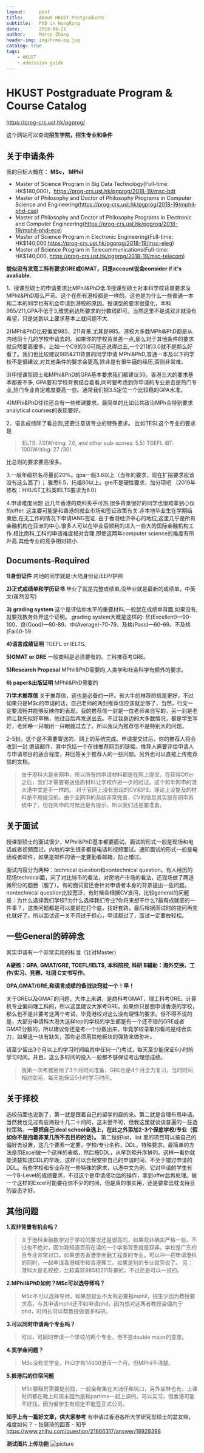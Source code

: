 ```yaml
---
layout:     post
title:      About HKUST Postgraduate
subtitle:   PhD in HongKong
date:       2019-06-21
author:     Marco Zhang
header-img: img/home-bg.jpg
catalog: true
tags:
    - HKUST
    - admission guide
---
```


# HKUST Postgraduate Program & Course Catalog
https://prog-crs.ust.hk/pgprog/

这个网站可以查询**招生学院，招生专业和条件**

## 关于申请条件
我的目标大概在：
**MSc， MPhil**
- Master of Science Program in Big Data Technology(Full-time: HK$180,000)，https://prog-crs.ust.hk/pgprog/2018-19/msc-bdt
- Master of Philosophy and Doctor of Philosophy Programs in Computer Science and Engineering(https://prog-crs.ust.hk/pgprog/2018-19/mphil-phd-cse)
- Master of Philosophy and Doctor of Philosophy Programs in Electronic and Computer Engineering(https://prog-crs.ust.hk/pgprog/2018-19/mphil-phd-ece)
- Master of Science Program in Electronic Engineering(Full-time: HK$140,000,https://prog-crs.ust.hk/pgprog/2018-19/msc-eleg)
- Master of Science Program in Telecommunications(Full-time: HK$140,000, https://prog-crs.ust.hk/pgprog/2018-19/msc-telecom)

**貌似没有发现工科有要求GRE或GMAT，只是account说会consider if it's avaliable.**

1、授课型硕士的申请要求比MPhil&PhD低
1)授课型硕士对本科学校背景要求没 MPhil&PhD那么严苛。这个在所有港校都是一样的。这也是为什么一些普通一本和二本的同学也有机会申请到港校的原因。授课型的要求很量化，本科985/211,GPA不低于3,雅思到达所要求的分数线即可。当然这里不是说双非就没有希望，只是达到以上要求基本上就问题不大.

2)MPh&PhD比较偏爱985、211背景,尤其是985。港校大多数MPhi&PhD都是从内地前十几的学校申请去的。如果你的学校背景差一点,那么对于其他条件的要求就自然要高很多。比如一个C9的3.0可能还说得过去,一个211的3.0就不是那么好看了。我们也比较建议985&211背景的同学申请
MPhi&PhD,普通一本及以下的学校不是很建议,对其他条件的要求会更高,除非是有很牛逼的经历,否则非常难。

3)申授课型硕士和MPhi&PhD的GPA基本要求我们都建议30。香港三大的要求基本都差不多,
GPA要和学校背景结合着看,同时要考虑到你申请的专业是否是热门专业,热门专业肯定难度要高一些。通常我们把3.5定位一个比较稳的GPA水准。

4)MPhi&PhD往往还会有一些修课要求。最简单的比如公共政治MPh会特别要求 analytical
courses的表现要好。

2、语言成绩除了看总则,还要注意该专业的特殊要求。
比如TESL这个专业的要求是
>IELTS: 7.0(Writing: 7.0, and other sub-scores: 5.5)
TOEFL iBT: 100(Writing: 27 /30)

比总则的要求要高很多。

3.一般年级排名尽量前20%。gpa一般3.6以上（当年的要求，现在扩招要求应该没有这么高了）；
雅思6.5，托福80以上。gre不是硬性要求，加分项吧
（2019年修改：HKUST工科类IELTS要求为6.0）

4.申请难度问题
近几年香港的商科炙手可热,很多背景很好的同学也很难拿到心仪的offer.
这主要可能是和香港的就业市场和签证政策有关.非本地毕业生在学期结束后,在无工作的情况下申请IANG签证. 由于香港经济中心的地位,这里几乎是所有金融机构在亚洲的中心.很多人可以在毕业后顺利的进入一些大的国际金融机构工作.相比商科,工科的申请难度相对合理.即使这两年computer science的难度有所升高.其他专业的竞争相对较小.

## Documents-Required
**1)身份证件**
内地的同学就是:大陆身份证/EEP/护照

**2)正式成绩单和学历证书**
毕业了就是完整成绩单,没毕业就是最新的成绩单。中英文(虽然没写)

**3) grading system**
这个是评估你水平的重要材料,一般就在成绩单背面,如果没有,就要找教务处开这个证明。
grading system大概是这样的:
优(Excellent)—90-100、良(Good)—80-89、中(Average)-70-79、及格(Pass)—60-69、不及格(Fail)0-59

**4)语言成绩证明**
TOEFL or IELTS。

**5)GMAT or GRE**
一般商科是必须要有的。工科推荐考GRE。

**5)Research Proposal**
MPhil&PhD需要的,人类学和社会科学有额外的要求。

**6) paper&出版证明**
MPhil&PhD需要的

**7)学术推荐信**
关于推荐信，这也是必备的一环。有大牛的推荐的信是更好，不过如果只是MSc的申请的话，自己老师的两封推荐信应该就足够了，当然，行文一定要流畅并能够反映你的表现。我的推荐信一封是一位老师亲自写的，另一封是老师让我先拟好草稿，他过目后再发送出去。不过我身边的大多数情况，都是学生写好，老师睁一只眼闭一只眼就过去了。所以我认为推荐信不是特别大的问题。

2-5封。这个是不需要寄送的，网上的系统完成。申请提交过后，你的推荐人将会收到一封 邀请邮件，其中包括一个在线推荐网页的链接。推荐人需要评估申请人与申请项目的适合程度，并回答关于推荐人的一些问题。另外也可以直接上传推荐信的文档。

>由于港科大是全网申，所以所有的申请材料都是在网上提交。在获得Offer之后，我们才需要寄送纸质材料让学校作进一步的验证。这个和半网申的港大港中文是不一样的。
对于官网上没有出现的CV和PS，理论上没提及的材料是不用提交的。由于全网申的系统非常完善，CV的信息其实就在网申系统中了。但在网申的时候还是有提示，所以我们还是要准备。

## 关于面试
授课型硕士的面试很少，MPhil&PhD基本都要面试。面试的形式一般是现场和电话或者视频面试，内地的学生很多都是电话和视频面试。通知面试的形式一般是电话或者邮件，如果是邮件的话一定要勤看邮箱，防止错过。

面试内容分为两种：technical question和nontechnical question。有人经历的现场technical面，问了对比特币的看法，对房地产市场的看法，还现场做了两道微积分的题目（服了）。有的面试官还会针对申请者本身的背景提出一些问题。nontechnical question比较宽泛，有时候会根据CV发问，比较general的问题是：为什么选择我们学校?为什么选择我们专业?你将来想干什么?最有成就感的一件事？，这类问题都是可以提前在打个底，找好套路，最后根据面试时的提问再变化就好了。所以面试这一关不用过于担心，申请都过了，面试一定要放轻松。


## 一些General的碎碎念

其实申请有一个非常实用的标准（针对Master）

**A硬核：GPA, GMAT/GRE, TOEFL/IELTS, 本科院校, 科研
B辅助：海外交换、工作/实习、竞赛、社团
C文书写作。**

**GPA,GMAT/GRE,和语言成绩的备战诀窍就一个！早！**

关于GRE以及GMAT的问题，大体上来讲，是商科考GMAT，理工科考GRE。计算机专业偏向理工科的，所以这里建议大家考GRE。如果你只是想申请香港的学校，那么也不是非要考这两个考试，毕竟港校对这么没有硬性的要求。但不得不说的是，大部分申请科大港大这样top的学校的学生都是有一个还不错的GRE或者GMAT分数的，所以建议你还是考一个分数出来，毕竟学校录取你看的是综合实力，如果这一块有缺失，那你必须用其他板块的强势来做弥补。

请至少留出3个月以上的学习时间给其中任何一门考试，每天至少能保证6小时的学习时间。并且，这么多时间的投入一般都不够保证考出理想成绩。

>我第一次考雅思用了3个月时间准备，GRE也是4个月全力复习，当时时间相对空闲，每天能保证5小时学习时间。

## 关于择校
选校前面也说到了，第一就是跟着自己的留学的目的来。第二就是合理布局申请。当然我也见过有些海投十几二十间的，这未尝不可，但我这里就谈谈普遍的一些选校策略。**一要把自己ideal school全选上，在此之外添加2-3个保底学校/专业（假如你不是抱着非某几所不去目的的话）。** 第二做好list，list 里的项目可以按自己的偏好去设置，这几个要素一定要，学校/专业名称，DDL，特殊要求。最简单的方法是用Excel做一个这样的表格，然后按DDL，从早到晚升序排列。这样一看你就能清楚知道DDL的早晚，这样可以合理安排自己的申请时间，不至于错过申请的DDL。有些学校和专业存在一些特殊的需求，以港中文为例，它对申请的学生有一个B-Level的成绩要求，不过这个是申请成功后的操作，拿到offer后再处理。做一个这样的Excel可能要花你不少的时间，但是真的很实用，还是要拿出枕戈待旦的姿态才好。

## 其他问题
**1.双非背景有机会吗？**
>关于港科金融数学对于学校的要求还是很高的，如果双非确实严格一些。不过也不绝对，因为我知道目前在读的一个学弟背景就是双非，学校是广东的且专业非常对口。如果想去香港学金融工程类的专业，可以冲一把申请港科的同时，一起申请香港城市和香港理工。如果是别的专业就另说了。
另：港科大是名校控，比较喜欢985和211背景的，不过还是可以一试的。

**2.MPhil&PhD如何？MSc可以选导师吗？**
>MSc不可以选择导师。如果想就业不太有必要报mphil，招生少因为教授要求高，与其申请mphil还不如申请phd，因为想对这两者教授会偏向于phd，时间长可以帮教授做很多科研。

**3.可以同时申请两个专业吗？**
>可以，可同时申请一个学校的两个专业，但不是double major的意思。

**4.奖学金问题？**
>MSc没有奖学金。PhD才有14000港币一个月。但MPhil不清楚。

**5.抵港后的住宿问题**
>MSc要租房需要提前找，一般会聚集在大浦仔和坑口，另外宝林也有，上课时间都在晚上和周末因为是和partime一起上课的。可以实习，但香港可能不好找，因为留学生有规定不能签正式公司。

**知乎上有一篇好文章，供大家参考**
有申请过香港各所大学研究型硕士的盆友嘛，难度如何？ - 张龑琦的回答 - 知乎
https://www.zhihu.com/question/21666317/answer/18928398

**测试图片上传功能**
![picture](https://github.com/MarcoZhang703/MarcoZhang703.github.io/raw/master/img/404-bg.jpg)
